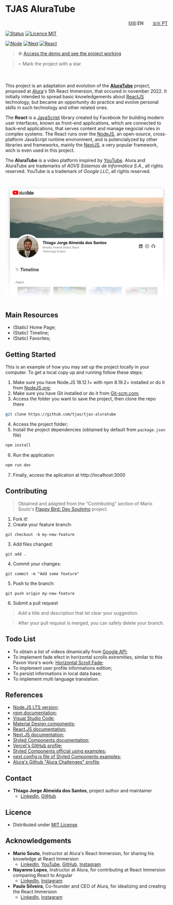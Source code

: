 # TJAS AluraTube

<div class="language">
    <!-- <style>
        .options {
            display: flex;
            align-items: center;
            flex-flow: row-reverse;
            text-align: center;
            gap: 16px;
            color: #555555;
        }
        .option {
            color: inherit;
            width: 50px;
            padding: 8px;
            border: 1px solid rgba(255, 255, 255, 0);
            border-radius: 5px;
            cursor: pointer;
            text-decoration: none;
            opacity: 1;
            transition: .3s;
        }
        .option:hover,
        .option:focus {
            opacity: .5;
            border: 1px solid #cccccc;
            color: inherit;
            text-decoration: none;
        }
        .option.active {
            border: 1px solid #cccccc;
        }
    </style> -->
    <div class="options" align="right" style="display: flex; align-items: center; flex-flow: row-reverse; text-align: center; gap: 28px; color: #555555;">
        <a class="option" href="./README.md">🇧🇷 PT</a>
        <div class="option active" style="font-weight: bold;">🇺🇸 EN</div>
    </div>
</div>

[![Status](https://img.shields.io/badge/status-active-brightgreen.svg)](./README.md)
[![Licence MIT](https://img.shields.io/badge/licence-MIT-blue.svg)](./LICENSE.md)

[![Node](https://img.shields.io/badge/node-v18.12.1-green)](https://nodejs.org/en/)
[![Next](https://img.shields.io/badge/next-v13.0.2-yellow)](https://nextjs.org/)
[![React](https://img.shields.io/badge/react-v18.2.0-orange)](https://reactjs.org/)

> ⚙️ [Access the demo and see the project working](https://tjas-aluratube.vercel.app/)

> ⭐ Mark the project with a star

<br />

This project is an adaptation and evolution of the **[AluraTube](https://github.com/alura-challenges/aluratube)** project, proposed at [Alura](https://www.alura.com.br/)'s 5th React Immersion, that occured in november 2022. It initially intended to spread basic knowledgements about [ReactJS](https://reactjs.org/) technology, but became an opportunity do practice and evolve personal skills in such technology and other related ones.

The **React** is a [JavaScript](https://www.javascript.com/) library created by Facebook for building modern user interfaces, known as front-end applications, which are connected to back-end applications, that serves content and manage negocial rules in complex systems. The React runs over the [NodeJS](https://nodejs.org/en/), an open-source, cross-platform JavaScript runtime environment, and is potencialyzed by other libraries and frameworks, mainly the [NextJS](https://nextjs.org/), a very popular framework, wich is even used in this project.

The **AluraTube** is a video platform inspired by [YouTube](https://www.youtube.com/). Alura and AluraTube are trademarks of _AOVS Sistemas de Informática S.A._, all rights reserved. YouTube is a trademark of _Google LLC_, all rights reserved.

<br />

<div align="center" style="display: flex; align-items: center; justify-content: center; width: 100%;">
    <!-- Adapted from Yoren Chang's work in https://codepen.io/yoren/pen/Ozboeq -->
    <style>
        .item {
            margin: 0 auto;
            padding: 1em;
            position: relative;
            width: 900px;
            overflow: hidden;
        }
        .item .img-wrap:before {
            content: '';
            background-image: linear-gradient(to top, rgba(255,255,255,255), rgba(239,239,239,0));
            position: absolute;
            height: 100px;
            right: 0;
            bottom: 0;
            left: 0;
        }
        .item .img-wrap:after {
            content: '';
            display: block;
            height: -9999px;
        }
        .img-wrap img {
            width: auto;
            height: auto;
            max-width: 100%;
            vertical-align: middle;
            border: 0;
            margin: 0 auto -135% auto;
            box-shadow: 0px 2px 10px 0px rgba(0,0,0,0.2);
            -ms-interpolation-mode: bicubic;
        }
    </style>
    <div class="item">
        <div class="crop img-wrap">
            <img alt="Project Header" src="./screenshots/webpage.png" />
        </div>
    </div>
</div>

<br />

## Main Resources

- (Static) Home Page;
- (Static) Timeline;
- (Static) Favorites;

## Getting Started

This is an example of how you may set up the project locally in your computer. To get a local copy up and running follow these steps:

1. Make sure you have Node.JS 18.12.1+ with npm 8.19.2+ installed or do it from [NodeJS.org](https://nodejs.org/en/download/);
2. Make sure you have Git installed or do it from [Git-scm.com](https://git-scm.com/);
3. Access the folder you want to save the project, then clone the repo there
```sh
git clone https://github.com/tjas/tjas-aluratube
```
4. Access the project folder;
5. Install the project dependencies (obtained by default from `package.json` file)
```sh
npm install
```
6. Run the application
```sh
npm run dev
```
7. Finally, access the aplication at http://localhost:3000

## Contributing

> Obtained and adapted from the "Contributing" section of Mario Souto's [Flappy Bird: Dev Soutinho](https://github.com/omariosouto/flappy-bird-devsoutinho/blob/master/CONTRIBUTING.md) project.

1. Fork it!
2. Create your feature branch:
```
git checkout -b my-new-feature
```
3. Add files changed:
```
git add .
```
4. Commit your changes:
```
git commit -m "Add some feature"
```
5. Push to the branch:
```
git push origin my-new-feature
```
6. Submit a pull request

> Add a title and description that let clear your suggestion.

> After your pull request is merged, you can safely delete your branch.

## Todo List

- To obtain a list of videos dinamically from [Google API](https://www.npmjs.com/package/googleapis);
- To implement fade efect in horizontal scrolls extremities, similar to this Pavon Vora's work: [Horizontal Scroll Fade](https://codepen.io/pawanvora/pen/MXVNgj);
- To implement user profile informations edition;
- To persist informations in local data base;
- To implement multi language translation.

## References

- [Node.JS LTS version](https://nodejs.org/en/);
- [npm documentation](https://docs.npmjs.com/);
- [Visual Studio Code](https://code.visualstudio.com/);
- [Material Design components](https://m3.material.io/components);
- [React.JS documentation](https://reactjs.org/docs/getting-started.html);
- [Next.JS documentation](https://nextjs.org/docs/getting-started);
- [Styled Components documentation](https://styled-components.com/docs);
- [Vercel's GitHub profile](https://github.com/vercel);
- [Styled Components official using examples](https://github.com/vercel/next.js/tree/canary/examples/with-styled-components);
- [next.config.js file of Styled Components examples](https://github.com/vercel/next.js/blob/canary/examples/with-styled-components/next.config.js);
- [Alura's Github "Alura Challenges" profile](https://github.com/alura-challenges).

## Contact

- **Thiago Jorge Almeida dos Santos**, project author and maintainer
    - [LinkedIn](https://www.linkedin.com/in/thiago-tjas), [GitHub](https://github.com/tjas)

## Licence

- Distributed under [MIT License](./LICENSE.md).

## Acknowledgements

- **Mario Souto**, Instructor at Alura's React Immersion, for sharing his knowledge at React Immersion
    - [LinkedIn](https://www.linkedin.com/in/omariosouto/), [YouTube](https://www.youtube.com/c/DevSoutinho), [GitHub](https://github.com/omariosouto), [Instagram](https://www.instagram.com/devsoutinho/)
- **Nayanne Lopes**, Instructor at Alura, for contributing at React Immersion comparing React to Angular
    - [LinkedIn](https://www.linkedin.com/in/nayannebatista/), [Instagram](https://www.instagram.com/nayanne.tech/)
- **Paulo Silveira**, Co-founder and CEO of Alura, for idealizing and creating the React Immersion
    - [LinkedIn](https://www.linkedin.com/in/paulosilveira/), [Instagram](https://www.instagram.com/paulo_hipster/)
